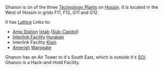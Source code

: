 Ghanon is on of the three [Technology Plants](../locations/Technology_Plant.md)
on [Hossin](../locations/Hossin.md). It is located in the West of Hossin in
grids F11, F12, G11 and G12.

It has [Lattice](../terminology/Lattice.md) Links to:

- [Amp Station](../locations/Amp_Station.md) [Ixtab](Ixtab.md)
  ([Sub-Capitol](../locations/Sub-Capitol.md))
- [Interlink Facility](../terminology/Interlink.md) [Hurakan](Hurakan.md)
- Interlink Facility [Kisin](Kisin.md)
- [Amerish](../locations/Amerish.md) [Warpgate](../locations/Warpgate.md)

Ghanon has an Air Tower to it's South East, which is outside it's
[SOI](../locations/Sphere_of_Influence.md). Ghanon is a Hack-and-Hold Facility.

<!--[Category:Facilities](Category:Facilities.md)-->
